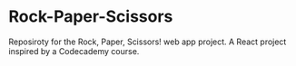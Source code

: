 # Rock-Paper-Scissors
Reposiroty for the Rock, Paper, Scissors! web app project. A React project inspired by a Codecademy course.
